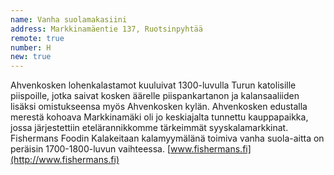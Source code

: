 ```yaml
---
name: Vanha suolamakasiini
address: Markkinamäentie 137, Ruotsinpyhtää
remote: true
number: H
new: true
---
```

Ahvenkosken lohenkalastamot kuuluivat 1300-luvulla Turun katolisille piispoille, jotka saivat kosken äärelle 
piispankartanon ja kalansaaliiden lisäksi omistukseensa myös Ahvenkosken kylän. Ahvenkosken edustalla merestä kohoava 
Markkinamäki oli jo keskiajalta tunnettu kauppapaikka, jossa järjestettiin etelärannikkomme tärkeimmät syyskalamarkkinat.
Fishermans Foodin Kalakeitaan kalamyymälänä toimiva vanha suola-aitta on peräisin 1700-1800-luvun vaihteessa.
[www.fishermans.fi](http://www.fishermans.fi)
